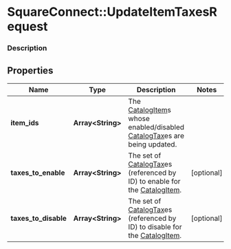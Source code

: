 # SquareConnect::UpdateItemTaxesRequest

### Description



## Properties
Name | Type | Description | Notes
------------ | ------------- | ------------- | -------------
**item_ids** | **Array&lt;String&gt;** | The [CatalogItem](#type-catalogitem)s whose enabled/disabled [CatalogTax](#type-catalogtax)es are being updated. | 
**taxes_to_enable** | **Array&lt;String&gt;** | The set of [CatalogTax](#type-catalogtax)es (referenced by ID) to enable for the [CatalogItem](#type-catalogitem). | [optional] 
**taxes_to_disable** | **Array&lt;String&gt;** | The set of [CatalogTax](#type-catalogtax)es (referenced by ID) to disable for the [CatalogItem](#type-catalogitem). | [optional] 


